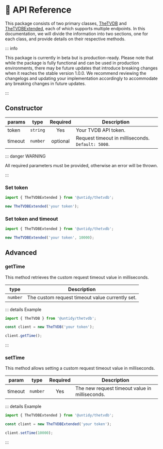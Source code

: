 # :rocket: API Reference

This package consists of two primary classes, [TheTVDB](/api/thetvdb) and
[TheTVDBExtended](/api/thetvdb-extended), each of which supports multiple endpoints. In this
documentation, we will divide the information into two sections, one for each class, and provide
details on their respective methods.

::: info

This package is currently in beta but is production-ready. Please note that while the package is
fully functional and can be used in production environments, there may be future updates that
introduce breaking changes when it reaches the stable version 1.0.0. We recommend reviewing the
changelogs and updating your implementation accordingly to accommodate any breaking changes in
future updates.

:::

## Constructor

| params  | type     | Required | Description                                       |
| ------- | -------- | :------: | ------------------------------------------------- |
| token   | `string` |   Yes    | Your TVDB API token.                              |
| timeout | `number` | optional | Request timeout in milliseconds. `Default: 5000`. |

::: danger WARNING

All required parameters must be provided, otherwise an error will be thrown.

:::

### Set token <Badge type="info" text="example" />

```js
import { TheTVDBExtended } from '@untidy/thetvdb';

new TheTVDBExtended('your token');
```

### Set token and timeout <Badge type="info" text="example" />

```js
import { TheTVDBExtended } from '@untidy/thetvdb';

new TheTVDBExtended('your token', 10000);
```

## Advanced

### getTime

This method retrieves the custom request timeout value in milliseconds.

| type     | Description                                     |
| -------- | ----------------------------------------------- |
| `number` | The custom request timeout value currently set. |

::: details Example

```js
import { TheTVDB } from '@untidy/thetvdb';

const client = new TheTVDB('your token');

client.getTime();
```

:::

### setTime

This method allows setting a custom request timeout value in milliseconds.

| param   | type     | Required | Description                                    |
| ------- | -------- | :------: | ---------------------------------------------- |
| timeout | `number` |   Yes    | The new request timeout value in milliseconds. |

::: details Example

```js
import { TheTVDBExtended } from '@untidy/thetvdb';

const client = new TheTVDBExtended('your token');

client.setTime(10000);
```

:::
